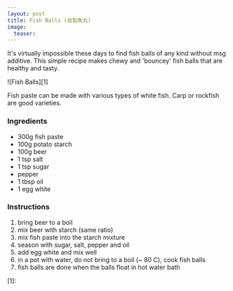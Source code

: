 ```yaml
---
layout: post
title: Fish Balls (自製魚丸)
image:
  teaser: 
---
```


It's virtually impossible these days to find fish balls of any kind without msg additive. This simple recipe makes chewy and 'bouncey' fish balls that are healthy and tasty.

![Fish Balls][1]

Fish paste can be made with various types of white fish. Carp or rockfish are good varieties.

### Ingredients
- 300g fish paste
- 100g potato starch
- 100g beer
- 1 tsp salt
- 1 tsp sugar
- pepper
- 1 tbsp oil
- 1 egg white

### Instructions
1. bring beer to a boil
1. mix beer with starch (same ratio)
1. mix fish paste into the starch mixture
1. season with sugar, salt, pepper and oil
1. add egg white and mix well
1. in a pot with water, do not bring to a boil (~ 80 C), cook fish balls
1. fish balls are done when the balls float in hot water bath


[1]: 

